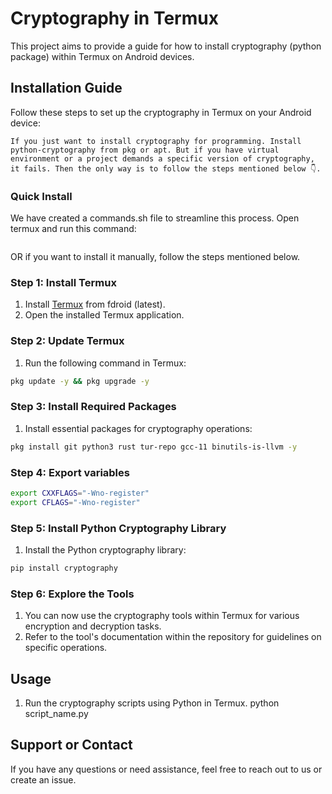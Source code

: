 # Cryptography in Termux
This project aims to provide a guide for how to install cryptography (python package) within Termux on Android devices.

## Installation Guide
Follow these steps to set up the cryptography in Termux on your Android device:

``If you just want to install cryptography for programming.
Install python-cryptography from pkg or apt. But if you have virtual environment or a project demands a specific version of cryptography, it fails.
Then the only way is to follow the steps mentioned below 👇.
``

### Quick Install
We have created a commands.sh file to streamline this process.
Open termux and run this command:
```bash
```
OR if you want to install it manually, follow the steps mentioned below.

### Step 1: Install Termux
1. Install [Termux](https://f-droid.org/en/packages/com.termux/) from fdroid (latest).
2. Open the installed Termux application.

### Step 2: Update Termux
1. Run the following command in Termux:
```bash
pkg update -y && pkg upgrade -y 
```
### Step 3: Install Required Packages
1. Install essential packages for cryptography operations:
```bash
pkg install git python3 rust tur-repo gcc-11 binutils-is-llvm -y
```

### Step 4: Export variables
```bash
export CXXFLAGS="-Wno-register"
export CFLAGS="-Wno-register"
```

### Step 5: Install Python Cryptography Library
1. Install the Python cryptography library:
```bash
pip install cryptography
```

### Step 6: Explore the Tools
1. You can now use the cryptography tools within Termux for various encryption and decryption tasks.
2. Refer to the tool's documentation within the repository for guidelines on specific operations.

## Usage
1. Run the cryptography scripts using Python in Termux.
      python script_name.py
   
## Support or Contact
If you have any questions or need assistance, feel free to reach out to us or create an issue.

